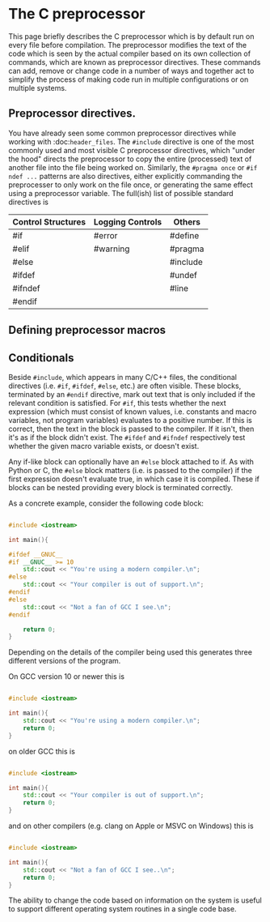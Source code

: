 ```{index} C Preprocessor
```
# The C preprocessor


This page briefly describes the C preprocessor which is by default run on every file before compilation. The preprocessor modifies the text of the code which is seen by the actual compiler based on its own collection of commands, which are known as preprocessor directives. These commands can add, remove or change code in a number of ways and together act to simplify the process of making code run in multiple configurations or on multiple systems.

## Preprocessor directives.

You have already seen some common preprocessor directives while working with :doc:`header_files`. The `#include` directive is one of the most commonly used and most visible C preprocessor directives, which "under the hood" directs the preprocessor to copy the entire (processed) text of another file into the file being worked on. Similarly, the `#pragma once` or `#if ndef ...` patterns are also directives, either explicitly commanding the preprocesser to only work on the file once, or generating the same effect using a preprocessor variable. The full(ish) list of possible standard directives is

 
| Control Structures | Logging Controls | Others |
|--------------------|---------|-------|
| #if              | #error  | #define |
| #elif| #warning |#pragma|
| #else| | #include|
| #ifdef | | #undef |
| #ifndef | | #line |
| #endif | | |



## Defining preprocessor macros

## Conditionals

Beside `#include`, which appears in many C/C++ files, the conditional directives (i.e. `#if`, `#ifdef`, `#else`, etc.) are often visible. These blocks, terminated by an `#endif` directive, mark out text that is only included if the relevant condition is satisfied. For `#if`, this tests whether the next expression (which must consist of known values, i.e. constants and macro variables, not program variables) evaluates to a positive number. If this is correct, then the text in the block is passed to the compiler. If it isn't, then it's as if the block didn't exist. The `#ifdef` and `#ifndef` respectively test whether the given macro variable exists, or doesn't exist. 

Any if-like block can optionally have an `#else` block attached to if. As with Python or C, the `#else` block matters (i.e. is passed to the compiler) if the first expression doesn't evaluate true, in which case it is compiled. These if blocks can be nested providing every block is terminated correctly.

As a concrete example, consider the following code block:

```c++

#include <iostream>

int main(){

#ifdef __GNUC__
#if __GNUC__ >= 10
    std::cout << "You're using a modern compiler.\n";
#else
    std::cout << "Your compiler is out of support.\n";
#endif
#else
    std::cout << "Not a fan of GCC I see.\n";
#endif

    return 0;
}
```

Depending on the details of the compiler being used this generates three different versions of the program.

On GCC version 10 or newer this is

```c++

#include <iostream>

int main(){
    std::cout << "You're using a modern compiler.\n";
    return 0;
}
```

on older GCC this is

```c++

#include <iostream>

int main(){
    std::cout << "Your compiler is out of support.\n";
    return 0;
}
```

and on other compilers (e.g. clang on Apple or MSVC on Windows) this is 

```c++

#include <iostream>

int main(){
    std::cout << "Not a fan of GCC I see..\n";
    return 0;
}
```

The ability to change the code based on information on the system is useful to support different operating system routines in a single code base.




